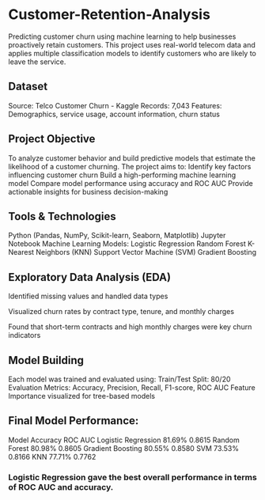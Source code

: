 # Customer-Retention-Analysis
Predicting customer churn using machine learning to help businesses proactively retain customers. This project uses real-world telecom data and applies multiple classification models to identify customers who are likely to leave the service.

## **Dataset**
Source: Telco Customer Churn - Kaggle
Records: 7,043
Features: Demographics, service usage, account information, churn status

## **Project Objective**
To analyze customer behavior and build predictive models that estimate the likelihood of a customer churning. The project aims to:
Identify key factors influencing customer churn
Build a high-performing machine learning model
Compare model performance using accuracy and ROC AUC
Provide actionable insights for business decision-making

## **Tools & Technologies**
Python (Pandas, NumPy, Scikit-learn, Seaborn, Matplotlib)
Jupyter Notebook
Machine Learning Models:
Logistic Regression
Random Forest
K-Nearest Neighbors (KNN)
Support Vector Machine (SVM)
Gradient Boosting

## **Exploratory Data Analysis (EDA)**
Identified missing values and handled data types

Visualized churn rates by contract type, tenure, and monthly charges

Found that short-term contracts and high monthly charges were key churn indicators

## **Model Building**
Each model was trained and evaluated using:
Train/Test Split: 80/20
Evaluation Metrics: Accuracy, Precision, Recall, F1-score, ROC AUC
Feature Importance visualized for tree-based models

## **Final Model Performance:**
Model	Accuracy	ROC AUC
Logistic Regression	81.69%	0.8615
Random Forest	80.98%	0.8605
Gradient Boosting	80.55%	0.8580
SVM	73.53%	0.8166
KNN	77.71%	0.7762

### **Logistic Regression gave the best overall performance in terms of ROC AUC and accuracy.**


